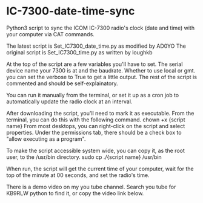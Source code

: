# IC-7300-date-time-sync
Python3 script to sync the ICOM IC-7300 radio's clock (date and time) with your computer via CAT commands.

The latest script is Set_IC7300_date_time.py as modified by AD0YO
The original script is Set_IC7300_time.py as written by loughkb

At the top of the script are a few variables you'll have to set.
The serial device name your 7300 is at and the baudrate.
Whether to use local or gmt.
you can set the verbose to True to get a little output.
The rest of the script is commented and should be self-explainatory.  

You can run it manually from the terminal, or set it up as a cron job to automatically update the radio clock at an interval.  

After downloading the script, you'll need to mark it as executable.  From the terminal, you can do this with the following command.
chown +x {script name}
From most desktops, you can right-click on the script and select properties.  Under the permissions tab, there should be a check box to "allow executing as a program".

To make the script accessible system wide, you can copy it,  as the root user, to the /usr/bin directory.
sudo cp ./{script name} /usr/bin

When run, the script will get the current time of your computer, wait for the top of the minute at 00 seconds, and set the radio's time.

There is a demo video on my you tube channel.  Search you tube for KB9RLW python to find it, or copy the video link below.

